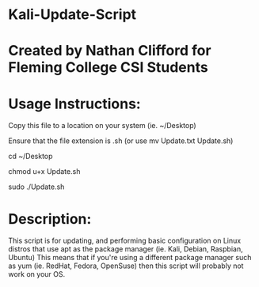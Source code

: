 # Kali-Update-Script

# Created by Nathan Clifford for Fleming College CSI Students

# Usage Instructions:
Copy this file to a location on your system (ie. ~/Desktop) 

Ensure that the file extension is .sh (or use mv Update.txt Update.sh)

cd ~/Desktop

chmod u+x Update.sh

sudo ./Update.sh

# Description:
This script is for updating, and performing basic configuration on Linux distros that use apt as the package manager (ie. Kali, Debian, Raspbian, Ubuntu)
This means that if you're using a different package manager such as yum (ie. RedHat, Fedora, OpenSuse) then this script will probably not work on your OS.
